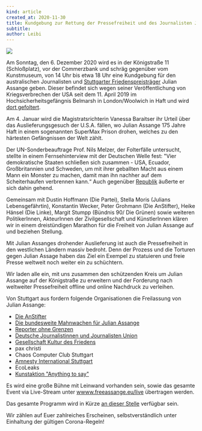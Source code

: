 ```yaml
---
kind: article
created_at: 2020-11-30
title: Kundgebung zur Rettung der Pressefreiheit und des Journalisten Julian Assange
subtitle:
author: Leibi
---
```

![](/2020-11-30-friedenspreis-stuttgart-assange/free-assange-stuttgart.jpg)

Am Sonntag, den 6. Dezember 2020 wird es in der Königstraße 11 (Schloßplatz), vor der Commerzbank und schräg gegenüber vom Kunstmuseum, von 14 Uhr bis etwa 18 Uhr eine Kundgebung für den australischen Journalisten und [Stuttgarter Friedenspreisträger](https://stuttgarter-friedenspreis.de/) Julian Assange geben. Dieser befindet sich wegen seiner Veröffentlichung von Kriegsverbrechen der USA seit dem 11. April 2019 im Hochsicherheitsgefängnis Belmarsh in London/Woolwich in Haft und wird [dort gefoltert](https://www.zeit.de/politik/ausland/2020-02/juilan-assange-wikileaks-gruender-haft-psychologen-aerzte?utm_referrer=https%3A%2F%2Fwww.startpage.com%2F).

Am 4. Januar wird die Magistratsrichterin Vanessa Baraitser ihr Urteil über das Auslieferungsgesuch der U.S.A. fällen, wo Julian Assange 175 Jahre Haft in einem sogenannten SuperMax Prison drohen, welches zu den härtesten Gefängnissen der Welt zählt.

Der UN-Sonderbeauftrage Prof. Nils Melzer, der Folterfälle untersucht, stellte in einem Fernsehinterview mit der Deutschen Welle fest: "Vier demokratische Staaten schließen sich zusammen - USA, Ecuador, Großbritannien und Schweden, um mit ihrer geballten Macht aus einem Mann ein Monster zu machen, damit man ihn nachher auf dem Scheiterhaufen verbrennen kann.“ Auch gegenüber [Republik](https://www.republik.ch/2020/01/31/nils-melzer-spricht-ueber-wikileaks-gruender-julian-assange) äußerte er sich dahin gehend.

<!-- break -->

Gemeinsam mit Dustin Hoffmann (Die Partei), Stella Moris (Julians Lebensgefährtin), Konstantin Wecker, Peter Grohmann (Die AnStifter), Heike Hänsel (Die Linke), Margit Stumpp (Bündnis 90/ Die Grünen) sowie weiteren PolitikerInnen, AkteurInnen der Zivilgesellschaft und KünstlerInnen klären wir in einem dreistündigen Marathon für die Freiheit von Julian Assange auf und beziehen Stellung.

Mit Julian Assanges drohender Auslieferung ist auch die Pressefreiheit in den westlichen Ländern massiv bedroht. Denn der Prozess und die Torturen gegen Julian Assage haben das Ziel ein Exempel zu statuieren und freie Presse weltweit noch weiter ein zu schüchtern.

Wir laden alle ein, mit uns zusammen den schützenden Kreis um Julian Assange auf der Königstraße zu erweitern und der Forderung nach weltweiter Pressefreiheit offline und online Nachdruck zu verleihen.

Von Stuttgart aus fordern folgende Organisationen die Freilassung von Julian Assange:

 - [Die AnStifter](https://www.die-anstifter.de/)
 - [Die bundesweite Mahnwachen für Julian Assange](https://freeassange.eu/)
 - [Reporter ohne Grenzen](https://www.reporter-ohne-grenzen.de/)
 - [Deutsche Journalistinnen und Journalisten Union](https://dju.verdi.de)
 - [Gesellschaft Kultur des Friedens](https://www.kulturdesfriedens.de/)
 - pax christi
 - Chaos Computer Club Stuttgart
 - [Amnesty International Stuttgart](https://amnesty-stuttgart.de/)
 - EcoLeaks
 - [Kunstaktion "Anything to say"](http://anythingtosay.com/content/)

Es wird eine große Bühne mit Leinwand vorhanden sein, sowie das gesamte Event via Live-Stream unter [wwww.freeassange.eu/live](https://wwww.freeassange.eu/live) übertragen werden.

Das gesamte Programm wird in Kürze [an dieser Stelle](https://blog.freeassange.eu/2020/11/24/kundgebung-zur-verleihung-des-stuttgarter-friedenspreises-06-12-2020/) verfügbar sein.

Wir zählen auf Euer zahlreiches Erscheinen, selbstverständlich unter Einhaltung der gültigen Corona-Regeln!

